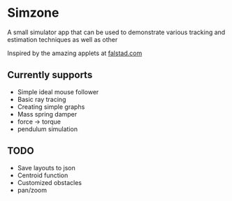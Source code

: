 # Simzone

A small simulator app that can be used to demonstrate various tracking and estimation techniques as well as other 

Inspired by the amazing applets at [falstad.com](http://falstad.com/mathphysics.html)

## Currently supports

* Simple ideal mouse follower
* Basic ray tracing 
* Creating simple graphs
* Mass spring damper
* force -> torque
* pendulum simulation

## TODO

* Save layouts to json 
* Centroid function 
* Customized obstacles
* pan/zoom
